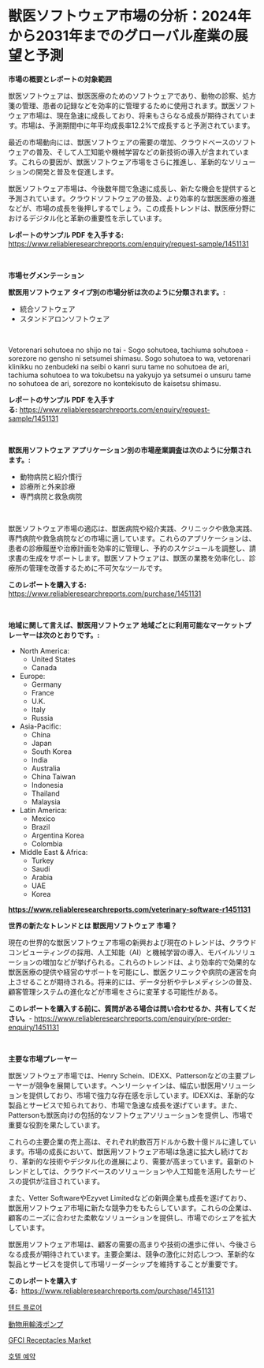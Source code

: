 <p><h1>獣医ソフトウェア市場の分析：2024年から2031年までのグローバル産業の展望と予測</h1></p><p><strong>市場の概要とレポートの対象範囲</strong></p>
<p><p>獣医ソフトウェアは、獣医医療のためのソフトウェアであり、動物の診察、処方箋の管理、患者の記録などを効率的に管理するために使用されます。獣医ソフトウェア市場は、現在急速に成長しており、将来もさらなる成長が期待されています。市場は、予測期間中に年平均成長率12.2%で成長すると予測されています。</p><p>最近の市場動向には、獣医ソフトウェアの需要の増加、クラウドベースのソフトウェアの普及、そして人工知能や機械学習などの新技術の導入が含まれています。これらの要因が、獣医ソフトウェア市場をさらに推進し、革新的なソリューションの開発と普及を促進します。</p><p>獣医ソフトウェア市場は、今後数年間で急速に成長し、新たな機会を提供すると予測されています。クラウドソフトウェアの普及、より効率的な獣医医療の推進などが、市場の成長を後押しするでしょう。この成長トレンドは、獣医療分野におけるデジタル化と革新の重要性を示しています。</p></p>
<p><strong>レポートのサンプル PDF を入手する:</strong> <a href="https://www.reliableresearchreports.com/enquiry/request-sample/1451131">https://www.reliableresearchreports.com/enquiry/request-sample/1451131</a></p>
<p>&nbsp;</p>
<p><strong>市場セグメンテーション</strong></p>
<p><strong>獣医用ソフトウェア タイプ別の市場分析は次のように分類されます。:</strong></p>
<p><ul><li>統合ソフトウェア</li><li>スタンドアロンソフトウェア</li></ul></p>
<p>&nbsp;</p>
<p><p>Vetorenari sohutoea no shijo no tai - Sogo sohutoea, tachiuma sohutoea - sorezore no gensho ni setsumei shimasu. Sogo sohutoea to wa, vetorenari klinikku no zenbudeki na seibi o kanri suru tame no sohutoea de ari, tachiuma sohutoea to wa tokubetsu na yakyujo ya setsumei o unsuru tame no sohutoea de ari, sorezore no kontekisuto de kaisetsu shimasu.</p></p>
<p><strong>レポートのサンプル PDF を入手する:</strong>&nbsp;<a href="https://www.reliableresearchreports.com/enquiry/request-sample/1451131">https://www.reliableresearchreports.com/enquiry/request-sample/1451131</a></p>
<p>&nbsp;</p>
<p><strong> 獣医用ソフトウェア アプリケーション別の市場産業調査は次のように分類されます。:</strong></p>
<p><ul><li>動物病院と紹介慣行</li><li>診療所と外来診療</li><li>専門病院と救急病院</li></ul></p>
<p>&nbsp;</p>
<p><p>獣医ソフトウェア市場の適応は、獣医病院や紹介実践、クリニックや救急実践、専門病院や救急病院などの市場に適しています。これらのアプリケーションは、患者の診療履歴や治療計画を効率的に管理し、予約のスケジュールを調整し、請求書の生成をサポートします。獣医ソフトウェアは、獣医の業務を効率化し、診療所の管理を改善するために不可欠なツールです。</p></p>
<p><strong>このレポートを購入する:</strong>&nbsp; <a href="https://www.reliableresearchreports.com/purchase/1451131">https://www.reliableresearchreports.com/purchase/1451131</a></p>
<p>&nbsp;</p>
<p><strong>地域に関して言えば、獣医用ソフトウェア 地域ごとに利用可能なマーケットプレーヤーは次のとおりです。:</strong></p>
<p><ul>
    <li>
        North America:
        <ul>
            <li>United States</li>
            <li>Canada</li>
        </ul>
    </li>
    <li>
        Europe:
        <ul>
            <li>Germany</li>
            <li>France</li>
            <li>U.K.</li>
            <li>Italy</li>
            <li>Russia</li>
        </ul>
    </li>
    <li>
        Asia-Pacific:
        <ul>
            <li>China</li>
            <li>Japan</li>
            <li>South Korea</li>
            <li>India</li>
            <li>Australia</li>
            <li>China Taiwan</li>
            <li>Indonesia</li>
            <li>Thailand</li>
            <li>Malaysia</li>
        </ul>
    </li>
    <li>
        Latin America:
        <ul>
            <li>Mexico</li>
            <li>Brazil</li>
            <li>Argentina Korea</li>
            <li>Colombia</li>
        </ul>
    </li>
    <li>
        Middle East & Africa:
        <ul>
            <li>Turkey</li>
            <li>Saudi</li>
            <li>Arabia</li>
            <li>UAE</li>
            <li>Korea</li>
        </ul>
    </li>
    </ul></p>
<p><strong><a href="https://www.reliableresearchreports.com/veterinary-software-r1451131">https://www.reliableresearchreports.com/veterinary-software-r1451131</a></strong>&nbsp;</p>
<p><strong>世界の新たなトレンドとは 獣医用ソフトウェア 市場？</strong></p>
<p><p>現在の世界的な獣医ソフトウェア市場の新興および現在のトレンドは、クラウドコンピューティングの採用、人工知能（AI）と機械学習の導入、モバイルソリューションの増加などが挙げられる。これらのトレンドは、より効率的で効果的な獣医医療の提供や経営のサポートを可能にし、獣医クリニックや病院の運営を向上させることが期待される。将来的には、データ分析やテレメディシンの普及、顧客管理システムの進化などが市場をさらに変革する可能性がある。</p></p>
<p><strong>このレポートを購入する前に、質問がある場合は問い合わせるか、共有してください。</strong>- <a href="https://www.reliableresearchreports.com/enquiry/pre-order-enquiry/1451131">https://www.reliableresearchreports.com/enquiry/pre-order-enquiry/1451131</a></p>
<p>&nbsp;</p>
<p><strong>主要な市場プレーヤー</strong></p>
<p><p>獣医ソフトウェア市場では、Henry Schein、IDEXX、Pattersonなどの主要プレーヤーが競争を展開しています。ヘンリーシャインは、幅広い獣医用ソリューションを提供しており、市場で強力な存在感を示しています。IDEXXは、革新的な製品とサービスで知られており、市場で急速な成長を遂げています。また、Pattersonも獣医向けの包括的なソフトウェアソリューションを提供し、市場で重要な役割を果たしています。</p><p>これらの主要企業の売上高は、それぞれ約数百万ドルから数十億ドルに達しています。市場の成長において、獣医用ソフトウェア市場は急速に拡大し続けており、革新的な技術やデジタル化の進展により、需要が高まっています。最新のトレンドとしては、クラウドベースのソリューションや人工知能を活用したサービスの提供が注目されています。</p><p>また、Vetter SoftwareやEzyvet Limitedなどの新興企業も成長を遂げており、獣医用ソフトウェア市場に新たな競争力をもたらしています。これらの企業は、顧客のニーズに合わせた柔軟なソリューションを提供し、市場でのシェアを拡大しています。</p><p>獣医用ソフトウェア市場は、顧客の需要の高まりや技術の進歩に伴い、今後さらなる成長が期待されています。主要企業は、競争の激化に対応しつつ、革新的な製品とサービスを提供して市場リーダーシップを維持することが重要です。</p></p>
<p><strong>このレポートを購入する:</strong>&nbsp;&nbsp;<a href="https://www.reliableresearchreports.com/purchase/1451131">https://www.reliableresearchreports.com/purchase/1451131</a></p>
<p><p><a href="https://github.com/sammyUltyylrich9067856/Market-Research-Report-List-1/blob/main/268023119196.md">텐트 플로어</a></p><p><a href="https://github.com/ReyesKohler20231/Market-Research-Report-List-1/blob/main/678251620746.md">動物用輸液ポンプ</a></p><p><a href="https://github.com/Whitneyboyettebo9kiw7yr13/Market-Research-Report-List-2/blob/main/gfci-receptacles-market.md">GFCI Receptacles Market</a></p><p><a href="https://github.com/Elenrrera7685/Market-Research-Report-List-1/blob/main/107338319195.md">호텔 예약</a></p></p>
